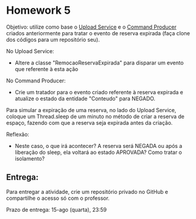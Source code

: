 # Homework 5

Objetivo: utilize como base o [Upload Service](https://github.com/diegoep/PWEB2/blob/master/sourcecode/UploadService/) e o [Command Producer](https://github.com/diegoep/PWEB2/blob/master/sourcecode/command-producer/) criados anteriormente para tratar o evento de reserva expirada (faça clone dos códigos para um repositório seu).

No Upload Service:
* Altere a classe "RemocaoReservaExpirada" para disparar um evento que referente à esta ação

No Command Producer:
* Crie um tratador para o evento criado referente à reserva expirada e atualize o estado da entidade "Conteudo" para NEGADO.

Para simular a expiração de uma reserva, no lado do Upload Service, coloque um Thread.sleep de um minuto no método de criar a reserva de espaço, fazendo com que a reserva seja expirada antes da criação.

Reflexão:
* Neste caso, o que irá acontecer? A reserva será NEGADA ou após a liberação do sleep, ela voltará ao estado APROVADA? Como tratar o isolamento?

## Entrega:
Para entregar a atividade, crie um repositório privado no GitHub e compartilhe o acesso só com o professor.

Prazo de entrega:
15-ago (quarta), 23:59
